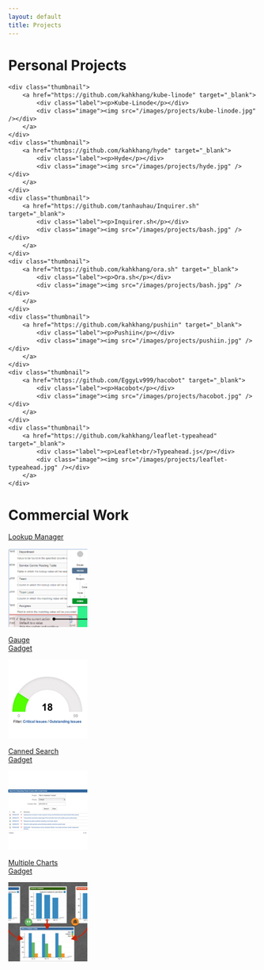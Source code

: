```yaml
---
layout: default
title: Projects
---
```


# Personal Projects

<div class="thumbnails">
    <!-- Thumbnail row -->

    <div class="thumbnail">
        <a href="https://github.com/kahkhang/kube-linode" target="_blank">
            <div class="label"><p>Kube-Linode</p></div>
            <div class="image"><img src="/images/projects/kube-linode.jpg" /></div>
        </a>
    </div>
    <div class="thumbnail">
        <a href="https://github.com/kahkhang/hyde" target="_blank">
            <div class="label"><p>Hyde</p></div>
            <div class="image"><img src="/images/projects/hyde.jpg" /></div>
        </a>
    </div>
    <div class="thumbnail">
        <a href="https://github.com/tanhauhau/Inquirer.sh" target="_blank">
            <div class="label"><p>Inquirer.sh</p></div>
            <div class="image"><img src="/images/projects/bash.jpg" /></div>
        </a>
    </div>
    <div class="thumbnail">
        <a href="https://github.com/kahkhang/ora.sh" target="_blank">
            <div class="label"><p>Ora.sh</p></div>
            <div class="image"><img src="/images/projects/bash.jpg" /></div>
        </a>
    </div>
    <div class="thumbnail">
        <a href="https://github.com/kahkhang/pushiin" target="_blank">
            <div class="label"><p>Pushiin</p></div>
            <div class="image"><img src="/images/projects/pushiin.jpg" /></div>
        </a>
    </div>
    <div class="thumbnail">
        <a href="https://github.com/EggyLv999/hacobot" target="_blank">
            <div class="label"><p>Hacobot</p></div>
            <div class="image"><img src="/images/projects/hacobot.jpg" /></div>
        </a>
    </div>
    <div class="thumbnail">
        <a href="https://github.com/kahkhang/leaflet-typeahead" target="_blank">
            <div class="label"><p>Leaflet<br/>Typeahead.js</p></div>
            <div class="image"><img src="/images/projects/leaflet-typeahead.jpg" /></div>
        </a>
    </div>
</div>

# Commercial Work

<div class="thumbnails">
    <!-- Thumbnail row -->
    <div class="thumbnail">
        <a href="https://marketplace.atlassian.com/plugins/com.akelesconsulting.jira.plugins.LookupManager" target="_blank">
            <div class="label"><p>Lookup Manager<br/></p></div>
            <div class="image"><img src="/images/projects/lookup-manager.jpg" /></div>
        </a>
    </div>
    <div class="thumbnail">
        <a href="https://marketplace.atlassian.com/plugins/com.akelesconsulting.jira.plugins.GaugeGadget" target="_blank">
            <div class="label"><p>Gauge<br/>Gadget</p></div>
            <div class="image"><img src="/images/projects/gauge.jpg" /></div>
        </a>
    </div>
    <div class="thumbnail">
        <a href="https://marketplace.atlassian.com/plugins/com.akelesconsulting.jira.plugins.CannedSearchGadget" target="_blank">
            <div class="label"><p>Canned Search<br/>Gadget</p></div>
            <div class="image"><img src="/images/projects/canned-search.jpg" /></div>
        </a>
    </div>
    <div class="thumbnail">
        <a href="https://marketplace.atlassian.com/plugins/com.akelesconsulting.jira.plugins.MultipleChartsGadget" target="_blank">
            <div class="label"><p>Multiple Charts<br/>Gadget</p></div>
            <div class="image"><img src="/images/projects/multiple-charts.jpg" /></div>
        </a>
    </div>
</div>
